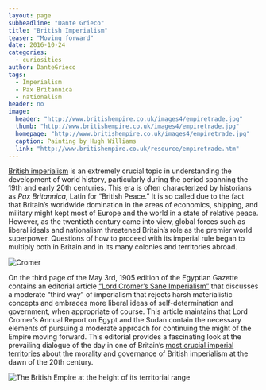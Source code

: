 ```yaml
---
layout: page
subheadline: "Dante Grieco"
title: "British Imperialism"
teaser: "Moving forward"
date: 2016-10-24
categories:
  - curiosities
author: DanteGrieco
tags:
  - Imperialism
  - Pax Britannica
  - nationalism
header: no
image:
  header: "http://www.britishempire.co.uk/images4/empiretrade.jpg"
  thumb: "http://www.britishempire.co.uk/images4/empiretrade.jpg"
  homepage: "http://www.britishempire.co.uk/images4/empiretrade.jpg"
  caption: Painting by Hugh Williams
  link: "http://www.britishempire.co.uk/resource/empiretrade.htm"
---
```

[British imperialism](http://www.historyworld.net/wrldhis/PlainTextHistories.asp?ParagraphID=hkl) is an extremely crucial topic in understanding the development of world history, particularly during the period spanning the 19th and early 20th centuries. This era is often characterized by historians as *Pax Britannica*, Latin for “British Peace.” It is so called due to the fact that Britain’s worldwide domination in the areas of economics, shipping, and military might kept most of Europe and the world in a state of relative peace. However, as the twentieth century came into view, global forces such as liberal ideals and nationalism threatened Britain’s role as the premier world superpower. Questions of how to proceed with its imperial rule began to multiply both in Britain and in its many colonies and territories abroad.

![Cromer](dig-eg-gaz.github.io/images/blog-images/Lord-Cromer-Sane-Imperialism.png)

On the third page of the May 3rd, 1905 edition of the Egyptian Gazette contains an editorial article [“Lord Cromer’s Sane Imperialism”](http://biography.yourdictionary.com/1st-earl-of-cromer) that discusses a moderate “third way” of imperialism that rejects harsh materialistic concepts and embraces more liberal ideas of self-determination and government, when appropriate of course. This article maintains that Lord Cromer’s Annual Report on Egypt and the Sudan contain the necessary elements of pursuing a moderate approach for continuing the might of the Empire moving forward. This editorial provides a fascinating look at the prevailing dialogue of the day in one of Britain’s [most crucial imperial territories](http://www.britishempire.co.uk/maproom/egypt.htm) about the morality and governance of British imperialism at the dawn of the 20th century.

![The British Empire at the height of its territorial range](http://static.newworldencyclopedia.org/4/48/Map_of_the_British_Empire_in_the_1920%27s.png)

